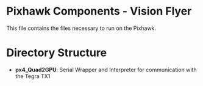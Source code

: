 # Pixhawk Components - Vision Flyer

This file contains the files necessary to run on the Pixhawk.


# Directory Structure

* **px4_Quad2GPU**: Serial Wrapper and Interpreter for communication with the Tegra TX1
